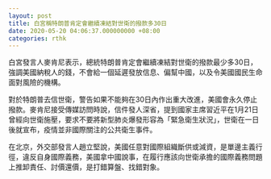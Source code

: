 ```yaml
---
layout: post
title: 白宮稱特朗普肯定會繼續凍結對世衛的撥款多30日
date: 2020-05-20 04:06:37.000000000 +08:00
categories: rthk
---
```


白宮發言人麥肯尼表示，總統特朗普肯定會繼續凍結對世衛的撥款最少多30日，強調美國納稅人的錢，不會給一個延遲發放信息、偏幫中國，以及令美國國民生命面對風險的機構。

對於特朗普去信世衛，警告如果不能夠在30日內作出重大改進，美國會永久停止撥款。麥肯尼接受傳媒訪問時說，信件發人深省，提到國家主席習近平在1月21日曾經向世衛施壓，要求不要將新型肺炎爆發形容為「緊急衛生狀況」，世衛在一日後就宣布，疫情並非國際關注的公共衛生事件。

在北京，外交部發言人趙立堅說，美國任意對國際組織斷供或減資，是單邊主義行徑，違反自身國際義務，美國拿中國說事，在履行應該向世衛承擔的國際義務問題上推卸責任、討價還價，是打錯算盤、找錯對象。
